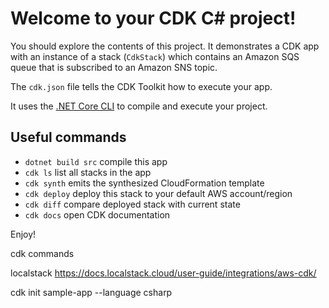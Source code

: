# Welcome to your CDK C# project!

You should explore the contents of this project. It demonstrates a CDK app with an instance of a stack (`CdkStack`)
which contains an Amazon SQS queue that is subscribed to an Amazon SNS topic.

The `cdk.json` file tells the CDK Toolkit how to execute your app.

It uses the [.NET Core CLI](https://docs.microsoft.com/dotnet/articles/core/) to compile and execute your project.

## Useful commands

* `dotnet build src` compile this app
* `cdk ls`           list all stacks in the app
* `cdk synth`       emits the synthesized CloudFormation template
* `cdk deploy`      deploy this stack to your default AWS account/region
* `cdk diff`        compare deployed stack with current state
* `cdk docs`        open CDK documentation

Enjoy!



cdk commands

localstack
https://docs.localstack.cloud/user-guide/integrations/aws-cdk/

cdk init sample-app --language csharp
